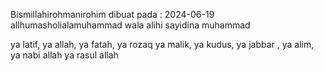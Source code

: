 Bismillahirohmanirohim                                                                  dibuat pada : 2024-06-19
allhumasholialamuhammad wala alihi sayidina muhammad


ya latif, ya allah, ya fatah, ya rozaq
ya malik, ya kudus, ya jabbar , ya alim, 
ya nabi allah ya rasul allah

